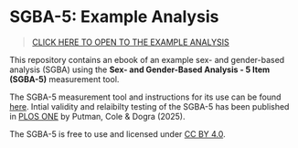 # SGBA-5: Example Analysis

>  [CLICK HERE TO OPEN TO THE EXAMPLE ANALYSIS](https://putman-a.github.io/SGBA-5_example_analysis/)

This repository contains an ebook of an example sex- and gender-based analysis (SGBA) using the **Sex- and Gender-Based Analysis - 5 Item (SGBA-5)** measurement tool. 

The SGBA-5 measurement tool and instructions for its use can be found [here](https://figshare.com/articles/journal_contribution/Sex-_and_gender-based_analysis_tool_5-item_v1_0_/29090615?file=54611480). Intial validity and relaibilty testing of the SGBA-5 has been published in [PLOS ONE](https://doi.org/10.1371/journal.pone.0323834) by Putman, Cole & Dogra (2025). 

The SGBA-5 is free to use and licensed under [CC BY 4.0](https://creativecommons.org/licenses/by/4.0/). 

